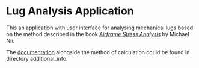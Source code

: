 # Lug Analysis Application

This an application with user interface for analysing mechanical lugs based on the method described in the book [*Airframe Stress Analysis*](https://github.com/b3n-b3n/lug_analysis/blob/master/additional_info/NIU%20-%20Lug%20analysis.pdf) by Michael Niu

The [documentation](https://github.com/b3n-b3n/lug_analysis/blob/master/additional_info/documentation.md) alongside the method of calculation could be found in directory additional_info.
